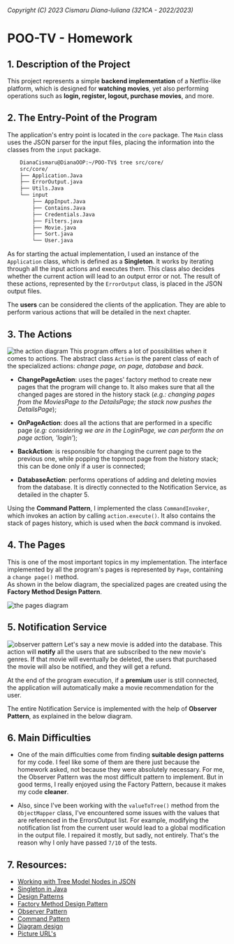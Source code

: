 *Copyright (C) 2023 Cismaru Diana-Iuliana (321CA - 2022/2023)*

# POO-TV - Homework

## 1. Description of the Project
This project represents a simple **backend implementation** of a Netflix-like
platform, which is designed for **watching movies**, yet also performing
operations such as **login, register, logout, purchase movies**, and more.

## 2. The Entry-Point of the Program
The application's entry point is located in the `core` package. The `Main` 
class uses the JSON parser for the input files, placing the information into the
classes from the `input` package.

```bash
    DianaCismaru@DianaOOP:~/POO-TV$ tree src/core/
    src/core/
    ├── Application.Java
    ├── ErrorOutput.java
    ├── Utils.Java
    └── input
        ├── AppInput.Java
        ├── Contains.Java
        ├── Credentials.Java
        ├── Filters.java
        ├── Movie.java
        ├── Sort.java
        └── User.java
```

As for starting the actual implementation, I used an instance of the `Application`
class, which is defined as a **Singleton**. It works by iterating through all the
input actions and executes them. This class also decides whether the current
action will lead to an output error or not.
The result of these actions, represented by the `ErrorOutput` class, is placed
in the JSON output files. 

The **users** can be considered the clients of the application. They are able to
perform various actions that will be detailed in the next chapter.

## 3. The Actions
![the action diagram](https://i.ibb.co/XCjXJJ0/action.png "the actions")
This program offers a lot of possibilities when it comes to actions. The abstract
class `Action` is the parent class of each of the specialized actions: *change
page, on page, database* and *back*.

* **ChangePageAction**: uses the pages' factory method to create new pages that
    the program will change to. It also makes sure that all the changed pages
    are stored in the history stack (*e.g.: changing pages from the MoviesPage
    to the DetailsPage; the stack now pushes the DetailsPage*);

* **OnPageAction**: does all the actions that are performed in a specific page
    (*e.g: considering we are in the LoginPage, we can perform the on page action, 
    'login'*);

* **BackAction**: is responsible for changing the current page to the previous
    one, while popping the topmost page from the history stack; this can be
    done only if a user is connected;

* **DatabaseAction**: performs operations of adding and deleting movies from
    the database. It is directly connected to the Notification Service, as
    detailed in the chapter 5.

Using the **Command Pattern**, I implemented the class `CommandInvoker`, which
invokes an  action by calling `action.execute()`. It also contains the stack of
pages history, which is used when the *back* command is invoked.


## 4. The Pages
This is one of the most important topics in my implementation. The interface
implemented by all the program's pages is represented by `Page`, containing
a `change page()` method.\
As shown in the below diagram, the specialized pages are created using the
**Factory Method Design Pattern**.

![the pages diagram](https://i.ibb.co/jgGJWr7/pages.png "the pages")

## 5. Notification Service
![observer pattern](https://i.ibb.co/L9bZXbg/observer.png "observer pattern")
Let's say a new movie is added into the database. This action will **notify**
all the users that are subscribed to the new movie's genres. If that movie will
eventually be deleted, the users that purchased the movie will also be notified,
and they will get a refund.

At the end of the program execution, if a **premium** user is still connected, the
application will automatically make a movie recommendation for the user.

The entire Notification Service is implemented with the help of **Observer
Pattern**, as explained in the below diagram.

## 6. Main Difficulties

- One of the main difficulties come from finding **suitable design patterns**
for my code. I feel like some of them are there just because the homework asked,
not because they were absolutely necessary. For me, the Observer Pattern was
the most difficult pattern to implement. But in good terms, I really enjoyed
using the Factory Pattern, because it makes my code **cleaner**.

- Also, since I've been working with the `valueToTree()` method from the
`ObjectMapper` class, I've encountered some issues with the values that are 
referenced in the ErrorsOutput list. For example, modifying the notification
list from the current user would lead to a global modification in the output
file. I repaired it mostly, but sadly, not entirely. That's the reason why I
only have passed `7/10` of the tests.

## 7. Resources:
* [Working with Tree Model Nodes in JSON](https://www.baeldung.com/jackson-json-node-tree-model)
* [Singleton in Java](https://www.geeksforgeeks.org/singleton-class-java/)
* [Design Patterns](https://ocw.cs.pub.ro/courses/poo-ca-cd/laboratoare/design-patterns)
* [Factory Method Design Pattern](https://www.javatpoint.com/factory-method-design-pattern)
* [Observer Pattern](https://www.tutorialspoint.com/design_pattern/observer_pattern.htm)
* [Command Pattern](https://www.digitalocean.com/community/tutorials/command-design-pattern)
* [Diagram design](https://canva.com)
* [Picture URL's](https://imgbb.com/)
